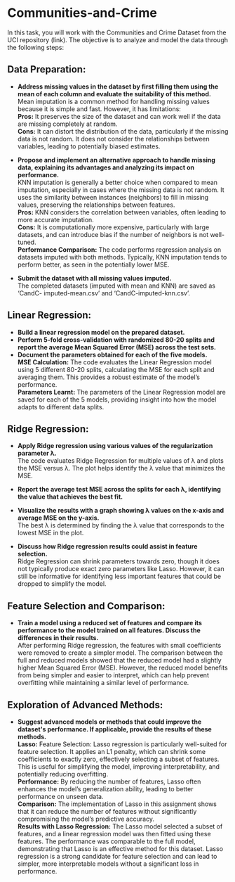 # Communities-and-Crime

In this task, you will work with the Communities and Crime Dataset from the UCI repository (link). The objective is to analyze and model the data through the following steps:

## Data Preparation:

* **Address missing values in the dataset by first filling them using the mean of each column and evaluate the suitability of this method.** <br>
 Mean imputation is a common method for handling missing values because it is simple and fast. However, it has limitations:<br>
**Pros:** It preserves the size of the dataset and can work well if the data are missing completely at random. <br>
**Cons:** It can distort the distribution of the data, particularly if the missing data is not random. It does not consider the relationships between variables, leading to potentially biased estimates.<br>
* **Propose and implement an alternative approach to handle missing data, explaining its advantages and analyzing its impact on performance.** <br>
KNN imputation is generally a better choice when compared to mean imputation, especially in cases where the missing data is not random. It uses the similarity between instances (neighbors) to fill in missing values, preserving the relationships between features. <br>
**Pros:** KNN considers the correlation between variables, often leading to more accurate imputation. <br>
**Cons:** It is computationally more expensive, particularly with large datasets, and can introduce bias if the number of neighbors is not well-tuned. <br>
**Performance Comparison:** The code performs regression analysis on datasets imputed with both methods. Typically, KNN imputation tends to perform better, as seen in the potentially lower MSE. 

* **Submit the dataset with all missing values imputed.** <br>
The completed datasets (imputed with mean and KNN) are saved as ‘CandC- 
imputed-mean.csv’ and ‘CandC-imputed-knn.csv’.

## Linear Regression:

* **Build a linear regression model on the prepared dataset.**
* **Perform 5-fold cross-validation with randomized 80-20 splits and report the average Mean Squared Error (MSE) across the test sets.**
* **Document the parameters obtained for each of the five models.** <br>
  **MSE Calculation:** The code evaluates the Linear Regression model using 5 different 80-20 splits, calculating the MSE for each split and averaging them. This provides a robust estimate of the model’s performance. <br>
**Parameters Learnt:** The parameters of the Linear Regression model are saved for each of the 5 models, providing insight into how the model adapts to different data splits. 

## Ridge Regression:

* **Apply Ridge regression using various values of the regularization parameter λ.** <br>
The code evaluates Ridge Regression for multiple values of λ and plots the MSE versus λ. The plot helps identify the λ value that minimizes the MSE. 
* **Report the average test MSE across the splits for each λ, identifying the value that achieves the best fit.**

* **Visualize the results with a graph showing λ values on the x-axis and average MSE on the y-axis.** <br>
The best λ is determined by finding the λ value that corresponds to the lowest MSE in the plot. 
* **Discuss how Ridge regression results could assist in feature selection.** <br>
Ridge Regression can shrink parameters towards zero, though it does not typically produce exact zero parameters like Lasso. However, it can still be informative for identifying less important features that could be dropped to simplify the model. 
## Feature Selection and Comparison:

* **Train a model using a reduced set of features and compare its performance to the model trained on all features. Discuss the differences in their results.** <br>
After performing Ridge regression, the features with small coefficients were removed to create a simpler model. The comparison between the full and reduced models showed that the reduced model had a slightly higher Mean Squared Error (MSE). However, the reduced model benefits from being simpler and easier to interpret, which can help prevent overfitting while maintaining a similar level of performance. 
## Exploration of Advanced Methods:

* **Suggest advanced models or methods that could improve the dataset's performance. If applicable, provide the results of these methods.** <br>
**Lasso:** Feature Selection: Lasso regression is particularly well-suited for feature selection. It applies an L1 penalty, which can shrink some coefficients to exactly zero, effectively selecting a subset of features. This is useful for simplifying the model, improving interpretability, and potentially reducing overfitting. <br>
**Performance:** By reducing the number of features, Lasso often enhances the  model’s generalization ability, leading to better performance on unseen data. <br>
**Comparison:** The implementation of Lasso in this assignment shows that it can reduce the number of features without significantly compromising the model’s predictive accuracy. <br>
**Results with Lasso Regression:** The Lasso model selected a subset of features, and a linear regression model was then fitted using these features. The performance was comparable to the full model, demonstrating that Lasso is an effective method for this dataset. Lasso regression is a strong candidate for feature selection and can lead to simpler, more interpretable models without a significant loss in performance.
